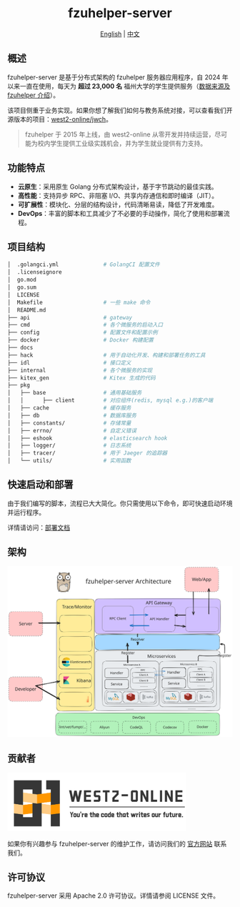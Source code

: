 <div align="center">
  <h1 style="display: inline-block; vertical-align: middle;">fzuhelper-server</h1>
</div>

<div align="center">
  <a href="/README.md">English</a> | <a href="#overview">中文</a>
</div>

## <a id="overview"></a>概述

fzuhelper-server 是基于分布式架构的 fzuhelper 服务器应用程序，自 2024 年以来一直在使用，每天为 **超过 23,000 名** 福州大学的学生提供服务（[数据来源及 fzuhelper 介绍](https://west2-online.feishu.cn/wiki/RG3UwWGqPig8lHk0mYsccKWRnrd)）。

该项目侧重于业务实现。如果你想了解我们如何与教务系统对接，可以查看我们开源版本的项目：[west2-online/jwch](https://github.com/west2-online/jwch)。

> fzuhelper 于 2015 年上线，由 west2-online 从零开发并持续运营，尽可能为校内学生提供工业级实践机会，并为学生就业提供有力支持。

## 功能特点

- **云原生**：采用原生 Golang 分布式架构设计，基于字节跳动的最佳实践。
- **高性能**：支持异步 RPC、非阻塞 I/O、共享内存通信和即时编译（JIT）。
- **可扩展性**：模块化、分层的结构设计，代码清晰易读，降低了开发难度。
- **DevOps**：丰富的脚本和工具减少了不必要的手动操作，简化了使用和部署流程。

## 项目结构

```bash
│  .golangci.yml              # GolangCI 配置文件
│  .licenseignore             
│  go.mod                     
│  go.sum                     
│  LICENSE                    
│  Makefile                   # 一些 make 命令
│  README.md
├── api                       # gateway
├── cmd                       # 各个微服务的启动入口
├── config                    # 配置文件和配置示例
├── docker                    # Docker 构建配置
├── docs
├── hack                      # 用于自动化开发、构建和部署任务的工具
├── idl                       # 接口定义
├── internal                  # 各个微服务的实现
├── kitex_gen                 # Kitex 生成的代码
├── pkg                      
│   ├── base                  # 通用基础服务
│   │      ├── client         # 对应组件(redis, mysql e.g.)的客户端
│   ├── cache                 # 缓存服务
│   ├── db                    # 数据库服务
│   ├── constants/            # 存储常量
│   ├── errno/                # 自定义错误
│   ├── eshook                # elasticsearch hook
│   ├── logger/               # 日志系统
│   ├── tracer/               # 用于 Jaeger 的追踪器
│   └── utils/                # 实用函数
```

## 快速启动和部署

由于我们编写的脚本，流程已大大简化。你只需使用以下命令，即可快速启动环境并运行程序。

详情请访问：[部署文档](deploy.md)

## 架构

<img src="/docs/img/architecture.svg">

## 贡献者

<img src="/docs/img/logo(en).svg" width="400">

如果你有兴趣参与 fzuhelper-server 的维护工作，请访问我们的 [官方网站](https://site.west2.online) 联系我们。

## 许可协议
fzuhelper-server 采用 Apache 2.0 许可协议。详情请参阅 LICENSE 文件。
